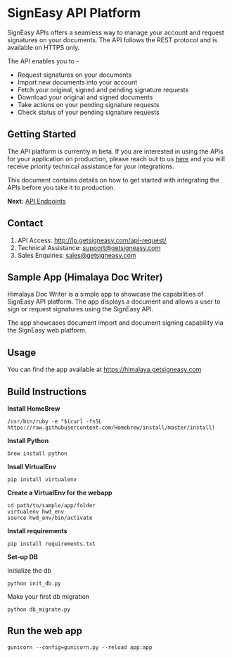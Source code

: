 # SignEasy API Platform 

SignEasy APIs offers a seamless way to manage your account and request signatures on your documents. The API follows the REST protocol and is available on HTTPS only.

The API enables you to - 
 * Request signatures on your documents
 * Import new documents into your account
 * Fetch your original, signed and pending signature requests 
 * Download your original and signed documents
 * Take actions on your pending signature requests 
 * Check status of your pending signature requests 

## Getting Started
The API platform is currently in beta. If you are interested in using the APIs for your application on production, please reach out to us [here](http://lp.getsigneasy.com/api-request/) and you will receive priority technical assistance for your integrations. 

This document contains details on how to get started with integrating the APIs before you take it to production. 

**Next:** [API Endpoints](https://github.com/signeasy/Himalaya-Doc-Writer/wiki/API-Endpoints)

## Contact 

1. API Access: http://lp.getsigneasy.com/api-request/
2. Technical Assistance: support@getsigneasy.com
3. Sales Enquiries: sales@getsigneasy.com

###

## Sample App (Himalaya Doc Writer) 

Himalaya Doc Writer is a simple app to showcase the capabilities of SignEasy API platform. The app displays a document and allows a user to sign or request signatures using the SignEasy API.

The app showcases document import and document signing capability via the SignEasy web platform. 

## Usage 
You can find the app available at https://himalaya.getsigneasy.com


## Build Instructions 
**Install HomeBrew**

```/usr/bin/ruby -e "$(curl -fsSL https://raw.githubusercontent.com/Homebrew/install/master/install)```

**Install Python**

```brew install python```

**Insall VirtualEnv**

```pip install virtualenv```

**Create a VirtualEnv for the webapp**

```
cd path/to/sample/app/folder
virtualenv hwd_env
source hwd_env/bin/activate
```

**Install requirements**

```pip install requirements.txt```

**Set-up DB**

Initialize the db
```
python init_db.py
```

Make your first db migration
```
python db_migrate.py
```


## Run the web app

``` gunicorn --config=gunicorn.py --reload app:app ```
